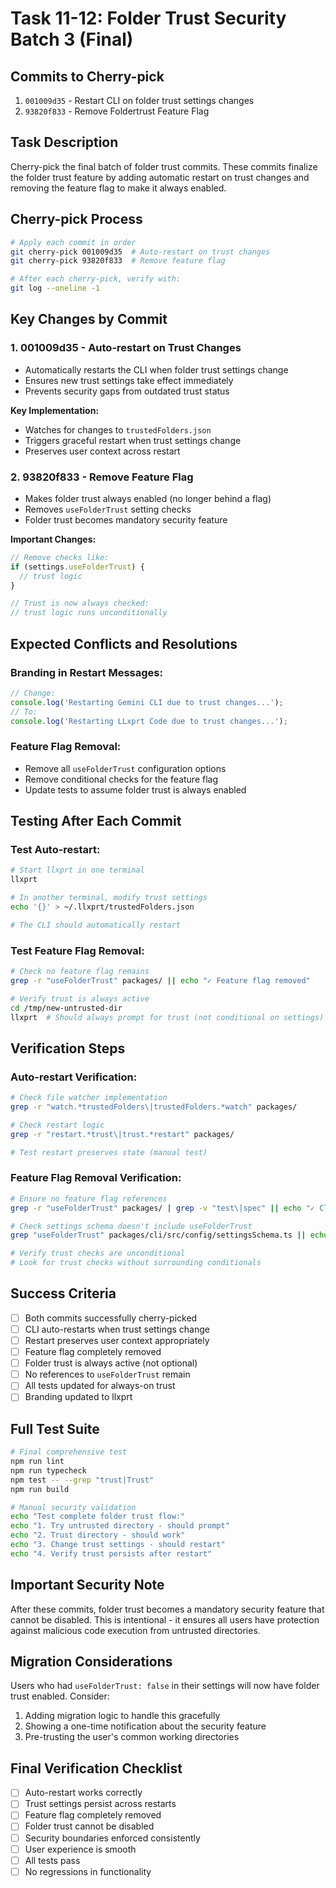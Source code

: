 # Task 11-12: Folder Trust Security Batch 3 (Final)

## Commits to Cherry-pick
1. `001009d35` - Restart CLI on folder trust settings changes
2. `93820f833` - Remove Foldertrust Feature Flag

## Task Description
Cherry-pick the final batch of folder trust commits. These commits finalize the folder trust feature by adding automatic restart on trust changes and removing the feature flag to make it always enabled.

## Cherry-pick Process

```bash
# Apply each commit in order
git cherry-pick 001009d35  # Auto-restart on trust changes
git cherry-pick 93820f833  # Remove feature flag

# After each cherry-pick, verify with:
git log --oneline -1
```

## Key Changes by Commit

### 1. 001009d35 - Auto-restart on Trust Changes
- Automatically restarts the CLI when folder trust settings change
- Ensures new trust settings take effect immediately
- Prevents security gaps from outdated trust status

**Key Implementation:**
- Watches for changes to `trustedFolders.json`
- Triggers graceful restart when trust settings change
- Preserves user context across restart

### 2. 93820f833 - Remove Feature Flag
- Makes folder trust always enabled (no longer behind a flag)
- Removes `useFolderTrust` setting checks
- Folder trust becomes mandatory security feature

**Important Changes:**
```typescript
// Remove checks like:
if (settings.useFolderTrust) {
  // trust logic
}

// Trust is now always checked:
// trust logic runs unconditionally
```

## Expected Conflicts and Resolutions

### Branding in Restart Messages:
```typescript
// Change:
console.log('Restarting Gemini CLI due to trust changes...');
// To:
console.log('Restarting LLxprt Code due to trust changes...');
```

### Feature Flag Removal:
- Remove all `useFolderTrust` configuration options
- Remove conditional checks for the feature flag
- Update tests to assume folder trust is always enabled

## Testing After Each Commit

### Test Auto-restart:
```bash
# Start llxprt in one terminal
llxprt

# In another terminal, modify trust settings
echo '{}' > ~/.llxprt/trustedFolders.json

# The CLI should automatically restart
```

### Test Feature Flag Removal:
```bash
# Check no feature flag remains
grep -r "useFolderTrust" packages/ || echo "✓ Feature flag removed"

# Verify trust is always active
cd /tmp/new-untrusted-dir
llxprt  # Should always prompt for trust (not conditional on settings)
```

## Verification Steps

### Auto-restart Verification:
```bash
# Check file watcher implementation
grep -r "watch.*trustedFolders\|trustedFolders.*watch" packages/

# Check restart logic
grep -r "restart.*trust\|trust.*restart" packages/

# Test restart preserves state (manual test)
```

### Feature Flag Removal Verification:
```bash
# Ensure no feature flag references
grep -r "useFolderTrust" packages/ | grep -v "test\|spec" || echo "✓ Clean"

# Check settings schema doesn't include useFolderTrust
grep "useFolderTrust" packages/cli/src/config/settingsSchema.ts || echo "✓ Not in schema"

# Verify trust checks are unconditional
# Look for trust checks without surrounding conditionals
```

## Success Criteria

- [ ] Both commits successfully cherry-picked
- [ ] CLI auto-restarts when trust settings change
- [ ] Restart preserves user context appropriately
- [ ] Feature flag completely removed
- [ ] Folder trust is always active (not optional)
- [ ] No references to `useFolderTrust` remain
- [ ] All tests updated for always-on trust
- [ ] Branding updated to llxprt

## Full Test Suite

```bash
# Final comprehensive test
npm run lint
npm run typecheck
npm test -- --grep "trust|Trust"
npm run build

# Manual security validation
echo "Test complete folder trust flow:"
echo "1. Try untrusted directory - should prompt"
echo "2. Trust directory - should work"
echo "3. Change trust settings - should restart"
echo "4. Verify trust persists after restart"
```

## Important Security Note

After these commits, folder trust becomes a mandatory security feature that cannot be disabled. This is intentional - it ensures all users have protection against malicious code execution from untrusted directories.

## Migration Considerations

Users who had `useFolderTrust: false` in their settings will now have folder trust enabled. Consider:
1. Adding migration logic to handle this gracefully
2. Showing a one-time notification about the security feature
3. Pre-trusting the user's common working directories

## Final Verification Checklist

- [ ] Auto-restart works correctly
- [ ] Trust settings persist across restarts
- [ ] Feature flag completely removed
- [ ] Folder trust cannot be disabled
- [ ] Security boundaries enforced consistently
- [ ] User experience is smooth
- [ ] All tests pass
- [ ] No regressions in functionality